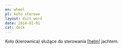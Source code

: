 ```yaml
---
en: wheel
pl: koło sterowe
layout: dict_word
date: 2014-01-01
cat: deck
---
```


Koło (kierownica) służące do sterowania [[helm](/dict/h/helm/)] jachtem.